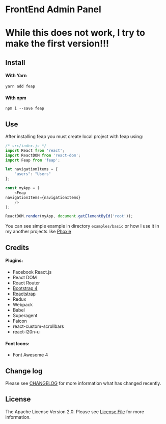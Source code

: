 # FrontEnd Admin Panel

# While this does not work, I try to make the first version!!!

## Install

#### With Yarn
`yarn add feap`

#### With npm
`npm i --save feap`

## Use
After installing feap you must create local project with feap using:
```javascript
/* src/index.js */
import React from 'react';
import ReactDOM from 'react-dom';
import Feap from 'feap';

let navigationItems = {
    "users": "Users"
};

const myApp = (
    <Feap
navigationItems={navigationItems}
    />
);

ReactDOM.render(myApp, document.getElementById('root'));
```
You can see simple example in directory `examples/basic` or how I use it in my another projects like [Phoxie][link-phoxie]

## Credits 
#### Plugins:
* Facebook React.js
* React DOM
* React Router
* [Bootstrap 4][link-Bootstrap]
* [Reactstrap][link-reactstrap]
* Redux
* Webpack
* Babel
* Superagent
* Faicon
* react-custom-scrollbars
* react-l20n-u

#### Font Icons:
* Font Awesome 4

## Change log

Please see [CHANGELOG](changelog.md) for more information what has changed recently.

## License

The Apache License Version 2.0. Please see [License File](license.md) for more information.

[link-phoxie]: https://github.com/ZhukMax/phoxie
[link-reactstrap]: https://reactstrap.github.io
[link-Bootstrap]: http://getbootstrap.com/
